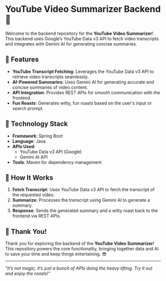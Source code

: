 # YouTube Video Summarizer Backend 🎯

Welcome to the backend repository for the **YouTube Video Summarizer**! This backend uses Google’s YouTube Data v3 API to fetch video transcripts and integrates with Gemini AI for generating concise summaries.

## 🌟 Features

- **YouTube Transcript Fetching**: Leverages the YouTube Data v3 API to retrieve video transcripts seamlessly.
- **AI-Powered Summaries**: Uses Gemini AI for generating accurate and concise summaries of video content.
- **API Integration**: Provides REST APIs for smooth communication with the frontend.
- **Fun Roasts**: Generates witty, fun roasts based on the user's input or search prompt.

## 🔧 Technology Stack

- **Framework**: Spring Boot
- **Language**: Java
- **APIs Used**:
  - YouTube Data v3 API (Google)
  - Gemini AI API
- **Tools**: Maven for dependency management

## 🚀 How It Works

1. **Fetch Transcript**: Uses YouTube Data v3 API to fetch the transcript of the requested video.
2. **Summarize**: Processes the transcript using Gemini AI to generate a summary.
3. **Response**: Sends the generated summary and a witty roast back to the frontend via REST APIs.

## 🎉 Thank You!

Thank you for exploring the backend of the **YouTube Video Summarizer**! This repository powers the core functionality, bringing together data and AI to save your time and keep things entertaining. 😎

---

_"It’s not magic; it’s just a bunch of APIs doing the heavy lifting. Try it out and enjoy the roasts!"_
